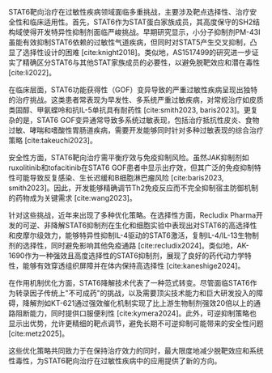 STAT6靶向治疗在过敏性疾病领域面临多重挑战，主要涉及靶点选择性、治疗安全性和临床适用性。首先，STAT6作为STAT蛋白家族成员，其高度保守的SH2结构域使得开发特异性抑制剂面临严峻挑战。早期研究显示，小分子抑制剂PM-43I虽能有效抑制STAT6依赖的过敏性气道疾病，但同时对STAT5产生交叉抑制，凸显了选择性设计的困难 [cite:knight2018]。类似地，AS1517499的研究进一步证实了精确区分STAT6与其他STAT家族成员的必要性，以避免脱靶效应和潜在毒性 [cite:li2022]。

在临床层面，STAT6功能获得性（GOF）变异导致的严重过敏性疾病呈现出独特的治疗挑战。这类患者常表现为早发性、多系统严重过敏疾病，对常规治疗如皮质类固醇、甲氨蝶呤和抗IL-5单抗具有耐药性 [cite:smith2023, baris2023]。更复杂的是，STAT6 GOF变异通常导致多系统过敏表现，包括治疗抵抗性皮炎、食物过敏、哮喘和嗜酸性胃肠道疾病，需要开发能够同时针对多种过敏表现的综合治疗策略 [cite:takeuchi2023]。

安全性方面，STAT6靶向治疗需平衡疗效与免疫抑制风险。虽然JAK抑制剂如ruxolitinib和tofacitinib在STAT6 GOF患者中显示出疗效，但其广泛的免疫抑制特性可能导致反复感染、生长迟缓和B细胞淋巴瘤风险 [cite:baris2023, smith2023]。因此，开发能够精确调节Th2免疫反应而不完全抑制宿主防御机制的药物成为关键需求 [cite:wang2023]。

针对这些挑战，近年来出现了多种优化策略。在选择性方面，Recludix Pharma开发的可逆、非降解STAT6抑制剂在生化和细胞实验中表现出对STAT6的高选择性和皮摩尔级效力，能够特异性抑制IL-4驱动的STAT6激活，复制IL-4/IL-13生物制剂的选择性，同时避免影响其他免疫通路 [cite:recludix2024]。类似地，AK-1690作为一种强效且高度选择性的STAT6抑制剂，展现了良好的药代动力学特性，能够有效穿透组织屏障并在体内保持高选择性 [cite:kaneshige2024]。

在作用机制优化方面，STAT6降解技术代表了一种范式转变。尽管面临STAT6作为转录因子传统上"不可成药"的挑战，以及需要顶尖技术能力和巨大研发投入的障碍，降解剂如KT-621通过强效催化机制实现了比上游生物制剂强效20倍以上的通路阻断能力，同时提供口服便利性 [cite:kymera2024]。此外，可逆抑制策略也显示出优势，允许更精细的靶点调节，避免长期不可逆抑制可能带来的安全性问题 [cite:metz2025]。

这些优化策略共同致力于在保持治疗效力的同时，最大限度地减少脱靶效应和系统性毒性，为STAT6靶向治疗在过敏性疾病中的应用提供了新的方向。